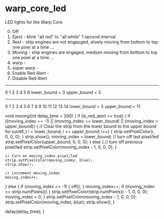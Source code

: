 # warp_core_led
LED lights for the Warp Core

0) Off
1) Eject  - blink "all red" to "all white" 1 second interval
2) Rest   - ship engines are not engauged, slowly moving from bottom to top one pixel at a time ... 
3) Moving - ship engines are engaged, medium moving from bottom to top one pixel at a time ...
4) warp -
5) super warp -
6) Enable Red Alert - 
7) Disable Red Alert

- - - - - - -
0 1 2 3 4 5 6
lower_bound = 3
upper_bound = 3

- - - - - - - - - - -  -  -  -  -
0 1 2 3 4 5 6 7 8 9 10 11 12 13 14
lower_bound = 3
upper_bound = 11

void moving(int delay_time = 200)
{
  if (is_red_alert == true)
  {
    if ((moving_index == -1) || (moving_index == lower_bound) || (moving_index > upper_bound))
    {
      // Clear the strip from the lower bound to the upper bound
      for (uint8_t i = lower_bound; i <= upper_bound; i++)
      {
        strip.setPixelColor(i, 0, 0, 0);
      }
      strip.show();
      moving_index = lower_bound;
      // turn off last pixel/led
      strip.setPixelColor(upper_bound, 0, 0, 0);
    }
    else
    {
      // turn off previous pixel/led
      strip.setPixelColor(moving_index - 1, 0, 0, 0);
    }

    // turn on moving_index pixel/led
    strip.setPixelColor(moving_index, blue);
    strip.show();
    
    // increment moving_index
    moving_index++;
  }
  else
  {
    if (moving_index == -1)
    {
      off();
    }
    moving_index++;
    if (moving_index >= strip.numPixels())
    {
      strip.setPixelColor(strip.numPixels() - 1, 0, 0, 0);
      moving_index = 0;
    }
    strip.setPixelColor(moving_index - 1, 0, 0, 0);
    strip.setPixelColor(moving_index, blue);
    strip.show();
  }
  
  delay(delay_time);
}